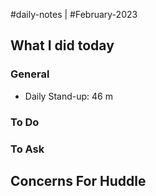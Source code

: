 #daily-notes | #February-2023

## What I did today


### General

- Daily Stand-up: 46 m

### To Do


### To Ask


## Concerns For Huddle

